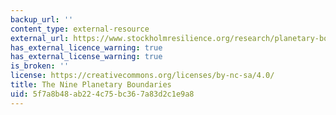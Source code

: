 ```yaml
---
backup_url: ''
content_type: external-resource
external_url: https://www.stockholmresilience.org/research/planetary-boundaries/planetary-boundaries/about-the-research/the-nine-planetary-boundaries.html
has_external_licence_warning: true
has_external_license_warning: true
is_broken: ''
license: https://creativecommons.org/licenses/by-nc-sa/4.0/
title: The Nine Planetary Boundaries
uid: 5f7a8b48-ab22-4c75-bc36-7a83d2c1e9a8
---
```

